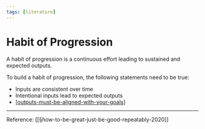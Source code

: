 ```yaml
---
tags: [literature]
---
```


# Habit of Progression

A habit of progression is a continuous effort leading to sustained and expected outputs.

To build a habit of progression, the following statements need to be true:
- Inputs are consistent over time
- Intentional inputs lead to expected outputs
- [[outputs-must-be-aligned-with-your-goals]]

---
Reference: [[§how-to-be-great-just-be-good-repeatably-2020]]


[//begin]: # "Autogenerated link references for markdown compatibility"
[outputs-must-be-aligned-with-your-goals]: outputs-must-be-aligned-with-your-goals "Outputs Must Be Aligned with Your Goals"
[how-to-be-great-just-be-good-repeatably-2020]: ../1-reference/how-to-be-great-just-be-good-repeatably-2020 "How to Be Great? Just Be Good, Repeatably (2020)"
[//end]: # "Autogenerated link references"